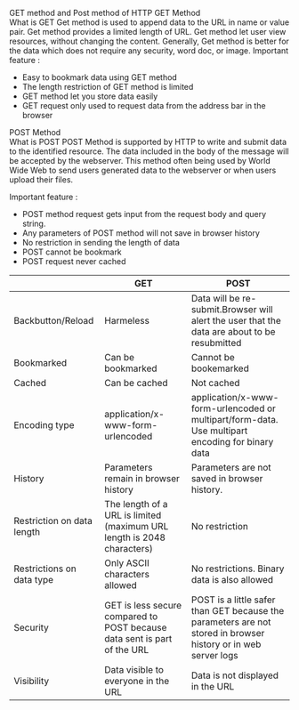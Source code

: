 GET method and Post method of  HTTP 
GET Method  
What is GET 
 Get method is used to append data to the URL in name or value pair. Get method provides a limited length of URL. Get method let user view resources, without changing the content. Generally, Get method is better for the data which does not require any security, word doc, or image.
Important feature : 
+ Easy to bookmark data using GET method
+ The length restriction of GET method is limited
+ GET method let you store data easily 
+ GET request only used to request data from the address bar in the browser

POST  Method  
What is POST
POST Method is supported by HTTP to write and submit data to the identified resource. The data included in the body of the message will be accepted by the webserver. This method often being used by World Wide Web to send users generated data to the webserver or when users upload their files.

Important feature : 
+ POST method request gets input from the request body and query string.
+ Any parameters of POST method will not save in browser history 
+ No restriction in sending the length of data
+ POST cannot be bookmark 
+ POST request never cached


|                            |                   GET                 |             POST                     |
| ---------------------------|---------------------------------------|--------------------------------------| 
|   Backbutton/Reload       |            Harmeless                  | Data will be re-submit.Browser will alert the user that the data  are about to be resubmitted      |
|   Bookmarked              |      Can be bookmarked                |Cannot be bookemarked                       |
|   Cached                  |            Can be cached              |  Not cached                                |                             |
|   Encoding type            |   application/x-www-form-urlencoded   | 	application/x-www-form-urlencoded or multipart/form-data. Use multipart encoding for binary data  |
|   History                  | Parameters remain in browser history  |  Parameters are not saved in browser history.|              
| Restriction on data length |   The length of a URL is limited (maximum URL length is 2048 characters)      |        No restriction                            |
| Restrictions on data type  | Only ASCII characters allowed         |No restrictions. Binary data is also allowed|
| Security                   |GET is less secure compared to POST because data sent is part of the URL|POST is a little safer than GET because the parameters are not stored in browser history or in web server logs|
|Visibility                  |Data visible to everyone in the URL     |Data is not displayed in the URL|
